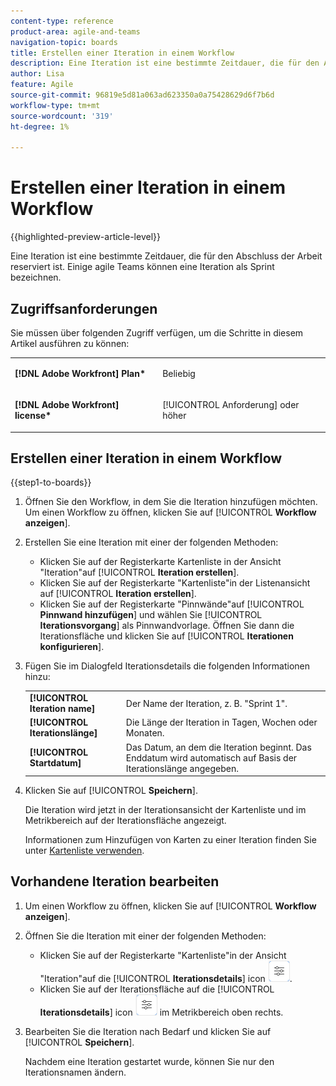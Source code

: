 ```yaml
---
content-type: reference
product-area: agile-and-teams
navigation-topic: boards
title: Erstellen einer Iteration in einem Workflow
description: Eine Iteration ist eine bestimmte Zeitdauer, die für den Abschluss der Arbeit reserviert ist. Einige agile Teams können eine Iteration als Sprint bezeichnen.
author: Lisa
feature: Agile
source-git-commit: 96819e5d81a063ad623350a0a75428629d6f7b6d
workflow-type: tm+mt
source-wordcount: '319'
ht-degree: 1%

---
```


# Erstellen einer Iteration in einem Workflow

{{highlighted-preview-article-level}}

Eine Iteration ist eine bestimmte Zeitdauer, die für den Abschluss der Arbeit reserviert ist. Einige agile Teams können eine Iteration als Sprint bezeichnen.

## Zugriffsanforderungen

Sie müssen über folgenden Zugriff verfügen, um die Schritte in diesem Artikel ausführen zu können:

<table style="table-layout:auto"> 
 <col> 
 </col> 
 <col> 
 </col> 
 <tbody> 
  <tr> 
   <td role="rowheader"><strong>[!DNL Adobe Workfront] Plan*</strong></td> 
   <td> <p>Beliebig</p> </td> 
  </tr> 
  <tr> 
   <td role="rowheader"><strong>[!DNL Adobe Workfront] license*</strong></td> 
   <td> <p>[!UICONTROL Anforderung] oder höher</p> </td> 
  </tr> 
 </tbody> 
</table>

## Erstellen einer Iteration in einem Workflow

{{step1-to-boards}}

1. Öffnen Sie den Workflow, in dem Sie die Iteration hinzufügen möchten. Um einen Workflow zu öffnen, klicken Sie auf [!UICONTROL **Workflow anzeigen**].
1. Erstellen Sie eine Iteration mit einer der folgenden Methoden:

   * Klicken Sie auf der Registerkarte Kartenliste in der Ansicht &quot;Iteration&quot;auf [!UICONTROL **Iteration erstellen**].
   * Klicken Sie auf der Registerkarte &quot;Kartenliste&quot;in der Listenansicht auf [!UICONTROL **Iteration erstellen**].
   * Klicken Sie auf der Registerkarte &quot;Pinnwände&quot;auf [!UICONTROL **Pinnwand hinzufügen**] und wählen Sie [!UICONTROL **Iterationsvorgang**] als Pinnwandvorlage. Öffnen Sie dann die Iterationsfläche und klicken Sie auf [!UICONTROL **Iterationen konfigurieren**].

1. Fügen Sie im Dialogfeld Iterationsdetails die folgenden Informationen hinzu:

   <table style="table-layout:auto"> 
    <tbody> 
     <tr> 
      <td><strong>[!UICONTROL Iteration name]</strong></td> 
      <td>Der Name der Iteration, z. B. "Sprint 1".</td> 
     </tr> 
     <tr> 
      <td><strong>[!UICONTROL Iterationslänge]</strong></td> 
      <td>Die Länge der Iteration in Tagen, Wochen oder Monaten.</td> 
     </tr>
     <tr> 
      <td><strong>[!UICONTROL Startdatum]</strong></td> 
      <td>Das Datum, an dem die Iteration beginnt. Das Enddatum wird automatisch auf Basis der Iterationslänge angegeben.</td> 
     </tr> 
    </tbody> 
   </table>

1. Klicken Sie auf [!UICONTROL **Speichern**].

   Die Iteration wird jetzt in der Iterationsansicht der Kartenliste und im Metrikbereich auf der Iterationsfläche angezeigt.

   Informationen zum Hinzufügen von Karten zu einer Iteration finden Sie unter [Kartenliste verwenden](/help/quicksilver/agile/use-boards-agile-planning-tools/use-card-list.md).

## Vorhandene Iteration bearbeiten

1. Um einen Workflow zu öffnen, klicken Sie auf [!UICONTROL **Workflow anzeigen**].
1. Öffnen Sie die Iteration mit einer der folgenden Methoden:

   * Klicken Sie auf der Registerkarte &quot;Kartenliste&quot;in der Ansicht &quot;Iteration&quot;auf die [!UICONTROL **Iterationsdetails**] icon ![Iterationsdetails](assets/iteration-details-button.png).
   * Klicken Sie auf der Iterationsfläche auf die [!UICONTROL **Iterationsdetails**] icon ![Iterationsdetails](assets/iteration-details-button.png) im Metrikbereich oben rechts.

1. Bearbeiten Sie die Iteration nach Bedarf und klicken Sie auf [!UICONTROL **Speichern**].

   Nachdem eine Iteration gestartet wurde, können Sie nur den Iterationsnamen ändern.

